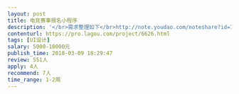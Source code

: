 ```yaml
---                
layout: post       
title: 电竞赛事报名小程序           
description: '</br>需求整理如下</br>http://note.youdao.com/noteshare?id=7444f24320a311600199beece008b012</br>'     
contenturl: https://pro.lagou.com/project/6626.html      
tags: [UI设计]            
salary: 5000-10000元          
publish_time: 2018-03-09 18:29:47         
review: 551人                   
apply: 4人                   
recommend: 7人                   
time_range: 1-2周              
---                 
```

